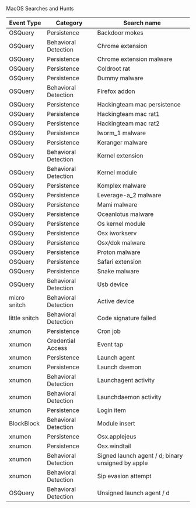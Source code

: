 MacOS Searches and Hunts

| Event Type    | Category             | Search name                                       |
|---------------|----------------------|---------------------------------------------------|
| OSQuery       | Persistence          |  Backdoor mokes                                   |
| OSQuery       | Behavioral Detection |  Chrome extension                                 |
| OSQuery       | Persistence          |  Chrome extension malware                         |
| OSQuery       | Persistence          |  Coldroot rat                                     |
| OSQuery       | Persistence          |  Dummy malware                                    |
| OSQuery       | Behavioral Detection |  Firefox addon                                    |
| OSQuery       | Persistence          |  Hackingteam mac persistence                      |
| OSQuery       | Persistence          |  Hackingteam mac rat1                             |
| OSQuery       | Persistence          |  Hackingteam mac rat2                             |
| OSQuery       | Persistence          |  Iworm_1 malware                                  |
| OSQuery       | Persistence          |  Keranger malware                                 |
| OSQuery       | Behavioral Detection |  Kernel extension                                 |
| OSQuery       | Behavioral Detection |  Kernel module                                    |
| OSQuery       | Persistence          |  Komplex malware                                  |
| OSQuery       | Persistence          |  Leverage-a_2 malware                             |
| OSQuery       | Persistence          |  Mami malware                                     |
| OSQuery       | Persistence          |  Oceanlotus malware                               |
| OSQuery       | Persistence          |  Os kernel module                                 |
| OSQuery       | Persistence          |  Osx iworkserv                                    |
| OSQuery       | Persistence          |  Osx/dok malware                                  |
| OSQuery       | Persistence          |  Proton malware                                   |
| OSQuery       | Persistence          |  Safari extension                                 |
| OSQuery       | Persistence          |  Snake malware                                    |
| OSQuery       | Behavioral Detection |  Usb device                                       |
| micro snitch  | Behavioral Detection | Active device                                     |
| little snitch | Behavioral Detection | Code signature failed                             |
| xnumon        | Persistence          | Cron job                                          |
| xnumon        | Credential Access    | Event tap                                         |
| xnumon        | Persistence          | Launch agent                                      |
| xnumon        | Persistence          | Launch daemon                                     |
| xnumon        | Behavioral Detection | Launchagent activity                              |
| xnumon        | Behavioral Detection | Launchdaemon activity                             |
| xnumon        | Persistence          | Login item                                        |
| BlockBlock    | Behavioral Detection | Module insert                                     |
| xnumon        | Persistence          | Osx.applejeus                                     |
| xnumon        | Persistence          | Osx.windtail                                      |
| xnumon        | Behavioral Detection | Signed launch agent / d; binary unsigned by apple |
| xnumon        | Behavioral Detection | Sip evasion attempt                               |
| OSQuery       | Behavioral Detection | Unsigned launch agent / d                         |

